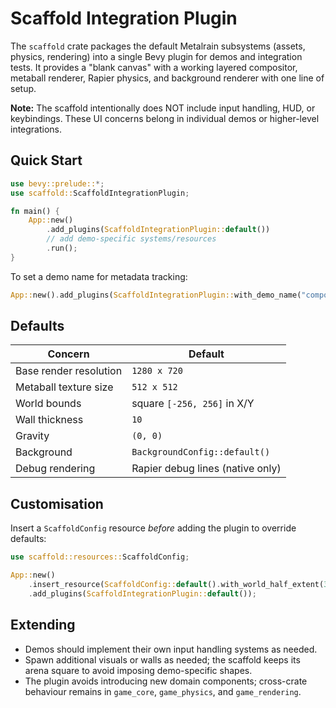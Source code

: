 # Scaffold Integration Plugin

The `scaffold` crate packages the default Metalrain subsystems (assets, physics, rendering) into a single Bevy plugin for demos and integration tests. It provides a "blank canvas" with a working layered compositor, metaball renderer, Rapier physics, and background renderer with one line of setup.

**Note:** The scaffold intentionally does NOT include input handling, HUD, or keybindings. These UI concerns belong in individual demos or higher-level integrations.

## Quick Start

```rust
use bevy::prelude::*;
use scaffold::ScaffoldIntegrationPlugin;

fn main() {
    App::new()
        .add_plugins(ScaffoldIntegrationPlugin::default())
        // add demo-specific systems/resources
        .run();
}
```

To set a demo name for metadata tracking:

```rust
App::new().add_plugins(ScaffoldIntegrationPlugin::with_demo_name("compositor_test"));
```

## Defaults

| Concern | Default |
| --- | --- |
| Base render resolution | `1280 x 720` |
| Metaball texture size | `512 x 512` |
| World bounds | square `[-256, 256]` in X/Y |
| Wall thickness | `10` |
| Gravity | `(0, 0)` |
| Background | `BackgroundConfig::default()` |
| Debug rendering | Rapier debug lines (native only) |

## Customisation

Insert a `ScaffoldConfig` resource *before* adding the plugin to override defaults:

```rust
use scaffold::resources::ScaffoldConfig;

App::new()
    .insert_resource(ScaffoldConfig::default().with_world_half_extent(320.0))
    .add_plugins(ScaffoldIntegrationPlugin::default());
```

## Extending

- Demos should implement their own input handling systems as needed.
- Spawn additional visuals or walls as needed; the scaffold keeps its arena square to avoid imposing demo-specific shapes.
- The plugin avoids introducing new domain components; cross-crate behaviour remains in `game_core`, `game_physics`, and `game_rendering`.
